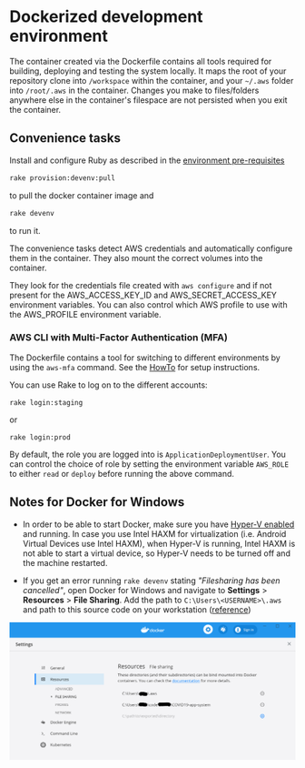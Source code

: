 # Dockerized development environment

The container created via the Dockerfile contains all tools required for building, deploying and testing the system locally.
It maps the root of your repository clone into `/workspace` within the container,
and your `~/.aws` folder into `/root/.aws` in the container.
Changes you make to files/folders anywhere else in the container's filespace are not
persisted when you exit the container.

## Convenience tasks

Install and configure Ruby as described in the [environment pre-requisites](../../../doc/env/PROVISION_PREREQS.md)

```bash
rake provision:devenv:pull
```

to pull the docker container image and

```bash
rake devenv
```

to run it.

The convenience tasks detect AWS credentials and automatically configure them in the container. They also mount the correct volumes into the container.

They look for the credentials file created with ```aws configure``` and if not present for the AWS_ACCESS_KEY_ID and AWS_SECRET_ACCESS_KEY environment variables. You can also control which AWS profile to use with the AWS_PROFILE environment variable.

### AWS CLI with Multi-Factor Authentication (MFA)

The Dockerfile contains a tool for switching to different environments
by using the `aws-mfa` command. See the
[HowTo](../../../doc/howto/MFASetup.md) for setup instructions.

You can use Rake to log on to the different accounts:
```
rake login:staging
```
or
```
rake login:prod
```
By default, the role you are logged into is `ApplicationDeploymentUser`.
You can control the choice of role by setting the environment variable
`AWS_ROLE` to either `read` or `deploy` before running the above command.

## Notes for Docker for Windows

- In order to be able to start Docker, make sure you have [Hyper-V enabled](https://docs.microsoft.com/en-us/virtualization/hyper-v-on-windows/quick-start/enable-hyper-v) and running.
In case you use Intel HAXM for virtualization (i.e. Android Virtual Devices use Intel HAXM), when Hyper-V is running, Intel HAXM is not able to start a virtual device, so Hyper-V needs to be turned off and the machine restarted.

- If you get an error running `rake devenv` stating _"Filesharing has been cancelled"_, open Docker for Windows and navigate to **Settings** > **Resources** > **File Sharing**. Add the path to  `C:\Users\<USERNAME>\.aws` and path to this source code on your workstation ([reference](https://docs.docker.com/docker-for-windows/#file-sharing))

![Windows file sharing for docker](docker_for_win_file_sharing.png)

